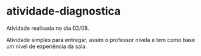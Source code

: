 # atividade-diagnostica
Atividade realisada no dia 02/08.

Atividade simples para entregar, assim o professor nivela e tem como base um nível de experiência da sala.
